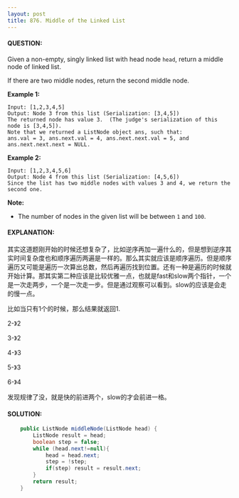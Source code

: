 ```yaml
---
layout: post
title: 876. Middle of the Linked List
---
```


#### QUESTION:

Given a non-empty, singly linked list with head node `head`, return a middle node of linked list.

If there are two middle nodes, return the second middle node. 

**Example 1:**

```
Input: [1,2,3,4,5]
Output: Node 3 from this list (Serialization: [3,4,5])
The returned node has value 3.  (The judge's serialization of this node is [3,4,5]).
Note that we returned a ListNode object ans, such that:
ans.val = 3, ans.next.val = 4, ans.next.next.val = 5, and ans.next.next.next = NULL.
```

**Example 2:**

```
Input: [1,2,3,4,5,6]
Output: Node 4 from this list (Serialization: [4,5,6])
Since the list has two middle nodes with values 3 and 4, we return the second one.
```

 

**Note:**

- The number of nodes in the given list will be between `1` and `100`.

#### EXPLANATION:

其实这道题刚开始的时候还想复杂了，比如逆序再加一遍什么的，但是想到逆序其实时间复杂度也和顺序遍历两遍是一样的。那么其实就应该是顺序遍历。但是顺序遍历又可能是遍历一次算出总数，然后再遍历找到位置。还有一种是遍历的时候就开始计算。那其实第二种应该是比较优雅一点，也就是fast和slow两个指针，一个是一次走两步，一个是一次走一步。但是通过观察可以看到。slow的应该是会走的慢一点。

比如当只有1个的时候，那么结果就返回1.

2-》2

3-》2

4-》3

5-》3

6-》4

发现规律了没，就是快的前进两个，slow的才会前进一格。

#### SOLUTION:

```java
    public ListNode middleNode(ListNode head) {
        ListNode result = head;
        boolean step = false;
        while (head.next!=null){
            head = head.next;
            step = !step;
            if(step) result = result.next;
        }
        return result;
    }
```

